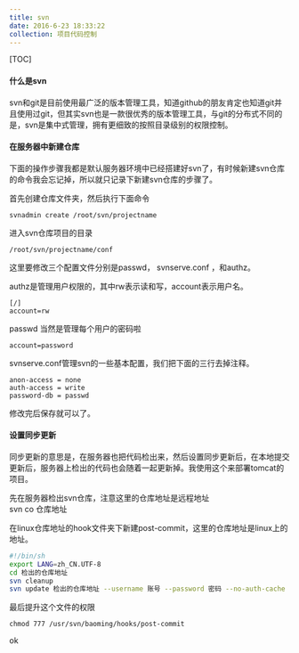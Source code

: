 ```yaml
---
title: svn
date: 2016-6-23 18:33:22
collection: 项目代码控制
---
```


[TOC]

#### 什么是svn
svn和git是目前使用最广泛的版本管理工具，知道github的朋友肯定也知道git并且使用过git，但其实svn也是一款很优秀的版本管理工具，与git的分布式不同的是，svn是集中式管理，拥有更细致的按照目录级别的权限控制。

#### 在服务器中新建仓库
下面的操作步骤我都是默认服务器环境中已经搭建好svn了，有时候新建svn仓库的命令我会忘记掉，所以就只记录下新建svn仓库的步骤了。

首先创建仓库文件夹，然后执行下面命令

    svnadmin create /root/svn/projectname

进入svn仓库项目的目录

    /root/svn/projectname/conf   

这里要修改三个配置文件分别是passwd， svnserve.conf ，和authz。  

authz是管理用户权限的，其中rw表示读和写，account表示用户名。

    [/]
    account=rw


passwd 当然是管理每个用户的密码啦

    account=password

svnserve.conf管理svn的一些基本配置，我们把下面的三行去掉注释。

    anon-access = none
    auth-access = write 
    password-db = passwd

修改完后保存就可以了。

#### 设置同步更新
同步更新的意思是，在服务器也把代码检出来，然后设置同步更新后，在本地提交更新后，服务器上检出的代码也会随着一起更新掉。我使用这个来部署tomcat的项目。

先在服务器检出svn仓库，注意这里的仓库地址是远程地址
​    
    svn co 仓库地址  

在linux仓库地址的hook文件夹下新建post-commit，这里的仓库地址是linux上的地址。
``` bash
#!/bin/sh
export LANG=zh_CN.UTF-8
cd 检出的仓库地址
svn cleanup
svn update 检出的仓库地址 --username 账号 --password 密码 --no-auth-cache
```

最后提升这个文件的权限

    chmod 777 /usr/svn/baoming/hooks/post-commit

ok
​       